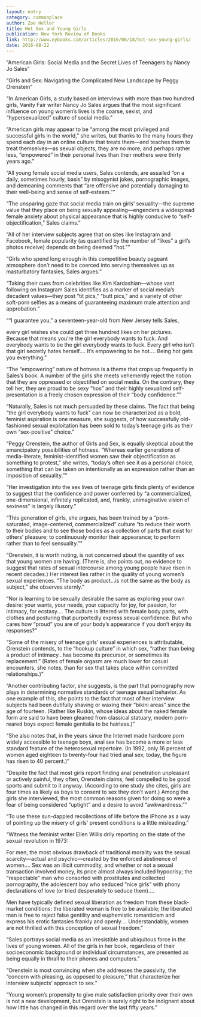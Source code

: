 ```yaml
---
layout: entry
category: commonplace
author: Zoe Heller
title: Hot Sex and Young Girls
publication: New York Review of Books
link: http://www.nybooks.com/articles/2016/08/18/hot-sex-young-girls/
date: 2016-08-22
---
```


“American Girls: Social Media and the Secret Lives of Teenagers
by Nancy Jo Sales”

“Girls and Sex: Navigating the Complicated New Landscape
by Peggy Orenstein”

“In American Girls, a study based on interviews with more than two hundred girls, Vanity Fair writer Nancy Jo Sales argues that the most significant influence on young women’s lives is the coarse, sexist, and “hypersexualized” culture of social media.”

“American girls may appear to be “among the most privileged and successful girls in the world,” she writes, but thanks to the many hours they spend each day in an online culture that treats them—and teaches them to treat themselves—as sexual objects, they are no more, and perhaps rather less, “empowered” in their personal lives than their mothers were thirty years ago.”

“All young female social media users, Sales contends, are assailed “on a daily, sometimes hourly, basis” by misogynist jokes, pornographic images, and demeaning comments that “are offensive and potentially damaging to their well-being and sense of self-esteem.””

“The unsparing gaze that social media train on girls’ sexuality—the supreme value that they place on being sexually appealing—engenders a widespread female anxiety about physical appearance that is highly conducive to “self-objectification,” Sales claims.”

“All of her interview subjects agree that on sites like Instagram and Facebook, female popularity (as quantified by the number of “likes” a girl’s photos receive) depends on being deemed “hot.””

“Girls who spend long enough in this competitive beauty pageant atmosphere don’t need to be coerced into serving themselves up as masturbatory fantasies, Sales argues.”

“Taking their cues from celebrities like Kim Kardashian—whose vast following on Instagram Sales identifies as a marker of social media’s decadent values—they post “tit pics,” “butt pics,” and a variety of other soft-porn selfies as a means of guaranteeing maximum male attention and approbation.”

““I guarantee you,” a seventeen-year-old from New Jersey tells Sales,

every girl wishes she could get three hundred likes on her pictures. Because that means you’re the girl everybody wants to fuck. And everybody wants to be the girl everybody wants to fuck. Every girl who isn’t that girl secretly hates herself…. It’s empowering to be hot…. Being hot gets you everything.”

“The “empowering” nature of hotness is a theme that crops up frequently in Sales’s book. A number of the girls she meets vehemently reject the notion that they are oppressed or objectified on social media. On the contrary, they tell her, they are proud to be sexy “hos” and their highly sexualized self-presentation is a freely chosen expression of their “body confidence.””

“Naturally, Sales is not much persuaded by these claims. The fact that being “the girl everybody wants to fuck” can now be characterized as a bold, feminist aspiration is one measure, she suggests, of how successfully old-fashioned sexual exploitation has been sold to today’s teenage girls as their own “sex-positive” choice.”

“Peggy Orenstein, the author of Girls and Sex, is equally skeptical about the emancipatory possibilities of hotness. “Whereas earlier generations of media-literate, feminist-identified women saw their objectification as something to protest,” she writes, “today’s often see it as a personal choice, something that can be taken on intentionally as an expression rather than an imposition of sexuality.””

“Her investigation into the sex lives of teenage girls finds plenty of evidence to suggest that the confidence and power conferred by “a commercialized, one-dimensional, infinitely replicated, and, frankly, unimaginative vision of sexiness” is largely illusory.”

“This generation of girls, she argues, has been trained by a “porn-saturated, image-centered, commercialized” culture “to reduce their worth to their bodies and to see those bodies as a collection of parts that exist for others’ pleasure; to continuously monitor their appearance; to perform rather than to feel sensuality.””

“Orenstein, it is worth noting, is not concerned about the quantity of sex that young women are having. (There is, she points out, no evidence to suggest that rates of sexual intercourse among young people have risen in recent decades.) Her interest lies rather in the quality of young women’s sexual experiences. “The body as product…is not the same as the body as subject,” she observes sternly.”

“Nor is learning to be sexually desirable the same as exploring your own desire: your wants, your needs, your capacity for joy, for passion, for intimacy, for ecstasy…. The culture is littered with female body parts, with clothes and posturing that purportedly express sexual confidence. But who cares how “proud” you are of your body’s appearance if you don’t enjoy its responses?”

“Some of the misery of teenage girls’ sexual experiences is attributable, Orenstein contends, to the “hookup culture” in which sex, “rather than being a product of intimacy…has become its precursor, or sometimes its replacement.” (Rates of female orgasm are much lower for casual encounters, she notes, than for sex that takes place within committed relationships.)”

“Another contributing factor, she suggests, is the part that pornography now plays in determining normative standards of teenage sexual behavior. As one example of this, she points to the fact that most of her interview subjects had been dutifully shaving or waxing their “bikini areas” since the age of fourteen. (Rather like Ruskin, whose ideas about the naked female form are said to have been gleaned from classical statuary, modern porn-reared boys expect female genitalia to be hairless.)”

“She also notes that, in the years since the Internet made hardcore porn widely accessible to teenage boys, anal sex has become a more or less standard feature of the heterosexual repertoire. (In 1992, only 16 percent of women aged eighteen to twenty-four had tried anal sex; today, the figure has risen to 40 percent.)”

“Despite the fact that most girls report finding anal penetration unpleasant or actively painful, they often, Orenstein claims, feel compelled to be good sports and submit to it anyway. (According to one study she cites, girls are four times as likely as boys to consent to sex they don’t want.) Among the girls she interviewed, the most common reasons given for doing so were a fear of being considered “uptight” and a desire to avoid “awkwardness.””

“To use these sun-dappled recollections of life before the iPhone as a way of pointing up the misery of girls’ present conditions is a little misleading.”

“Witness the feminist writer Ellen Willis drily reporting on the state of the sexual revolution in 1973:

For men, the most obvious drawback of traditional morality was the sexual scarcity—actual and psychic—created by the enforced abstinence of women…. Sex was an illicit commodity, and whether or not a sexual transaction involved money, its price almost always included hypocrisy; the “respectable” man who consorted with prostitutes and collected pornography, the adolescent boy who seduced “nice girls” with phony declarations of love (or tried desperately to seduce them)….

Men have typically defined sexual liberation as freedom from these black-market conditions: the liberated woman is free to be available; the liberated man is free to reject false gentility and euphemistic romanticism and express his erotic fantasies frankly and openly…. Understandably, women are not thrilled with this conception of sexual freedom.”

“Sales portrays social media as an irresistible and ubiquitous force in the lives of young women. All of the girls in her book, regardless of their socioeconomic background or individual circumstances, are presented as being equally in thrall to their phones and computers.”

“Orenstein is most convincing when she addresses the passivity, the “concern with pleasing, as opposed to pleasure,” that characterize her interview subjects’ approach to sex.”

“Young women’s propensity to give male satisfaction priority over their own is not a new development, but Orenstein is surely right to be indignant about how little has changed in this regard over the last fifty years.”
